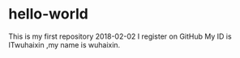 # hello-world
This is my first repository
2018-02-02 I register on GitHub
My ID is ITwuhaixin ,my name is wuhaixin.
